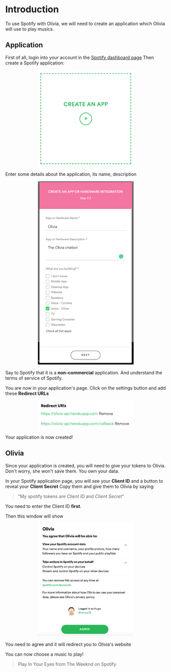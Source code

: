 # Introduction

To use Spotify with Olivia, we will need to create an application which Olivia will use to play musics.

## Application
First of all, login into your account in the [Spotify dashboard page](https://developer.spotify.com/dashboard/applications)
Then create a Spotify application:
<p align="center">
<img src="create-app.png" width="300">
</p>

Enter some details about the application, its name, description
<p align="center">
<img src="create-app2.png" width="300">
</p>

Say to Spotify that it is a **non-commercial** application.
And understand the terms of service of Spotify.

You are now in your application's page.
Click on the settings button and add these **Redirect URLs**
<p align="center">
<img src="redirect-url.png" width="300">
</p>

Your application is now created!

## Olivia
Since your application is created, you will need to give your tokens to Olivia.
Don't worry, she won't save them. You own your data.

In your Spotify application page, you will see your **Client ID** and a button to reveal your **Client Secret**
Copy them and give them to Olivia by saying:

> “My spotify tokens are *Client ID* and *Client Secret*”

You need to enter the Client ID **first**.

Then this window will show
<p align="center">
<img src="spotify-auth.png" width="300">
</p>
You need to agree and it will redirect you to Olivia's website

You can now choose a music to play!
> Play In Your Eyes from The Weeknd on Spotify

